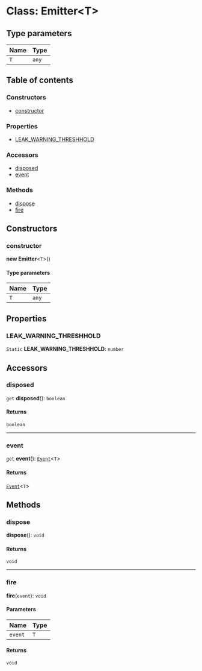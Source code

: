 # Class: Emitter\<T>

## Type parameters

| Name | Type |
| :------ | :------ |
| `T` | `any` |

## Table of contents

### Constructors

* [constructor](/auto-docs/editor/classes/Emitter.md#constructor)

### Properties

* [LEAK\_WARNING\_THRESHHOLD](/auto-docs/editor/classes/Emitter.md#leak_warning_threshhold)

### Accessors

* [disposed](/auto-docs/editor/classes/Emitter.md#disposed)
* [event](/auto-docs/editor/classes/Emitter.md#event)

### Methods

* [dispose](/auto-docs/editor/classes/Emitter.md#dispose)
* [fire](/auto-docs/editor/classes/Emitter.md#fire)

## Constructors

### constructor

**new Emitter**<`T`>()

#### Type parameters

| Name | Type |
| :------ | :------ |
| `T` | `any` |

## Properties

### LEAK\_WARNING\_THRESHHOLD

`Static` **LEAK\_WARNING\_THRESHHOLD**: `number`

## Accessors

### disposed

`get` **disposed**(): `boolean`

#### Returns

`boolean`

***

### event

`get` **event**(): [`Event`](/auto-docs/editor/interfaces/Event-1.md)<`T`>

#### Returns

[`Event`](/auto-docs/editor/interfaces/Event-1.md)<`T`>

## Methods

### dispose

**dispose**(): `void`

#### Returns

`void`

***

### fire

**fire**(`event`): `void`

#### Parameters

| Name | Type |
| :------ | :------ |
| `event` | `T` |

#### Returns

`void`
